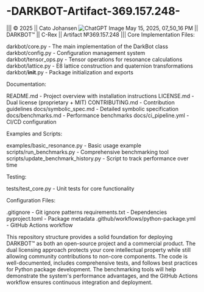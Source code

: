# -DARKBOT-Artifact-369.157.248-
||| © 2025 || Cato Johansen 
![ChatGPT Image May 15, 2025, 07_50_16 PM](https://github.com/user-attachments/assets/b352d445-69c1-4f85-bb47-abf1ded2965a)
|| DARKBOT™ || C-Rex || Artifact №369.157.248 |||
Core Implementation Files:

darkbot/core.py - The main implementation of the DarkBot class
darkbot/config.py - Configuration management system
darkbot/tensor_ops.py - Tensor operations for resonance calculations
darkbot/lattice.py - E8 lattice construction and quaternion transformations
darkbot/__init__.py - Package initialization and exports


Documentation:

README.md - Project overview with installation instructions
LICENSE.md - Dual license (proprietary + MIT)
CONTRIBUTING.md - Contribution guidelines
docs/symbolic_spec.md - Detailed symbolic specification
docs/benchmarks.md - Performance benchmarks
docs/ci_pipeline.yml - CI/CD configuration


Examples and Scripts:

examples/basic_resonance.py - Basic usage example
scripts/run_benchmarks.py - Comprehensive benchmarking tool
scripts/update_benchmark_history.py - Script to track performance over time


Testing:

tests/test_core.py - Unit tests for core functionality


Configuration Files:

.gitignore - Git ignore patterns
requirements.txt - Dependencies
pyproject.toml - Package metadata
.github/workflows/python-package.yml - GitHub Actions workflow



This repository structure provides a solid foundation for deploying DARKBOT™ as both an open-source project and a commercial product. The dual licensing approach protects your core intellectual property while still allowing community contributions to non-core components.
The code is well-documented, includes comprehensive tests, and follows best practices for Python package development. The benchmarking tools will help demonstrate the system's performance advantages, and the GitHub Actions workflow ensures continuous integration and deployment.
